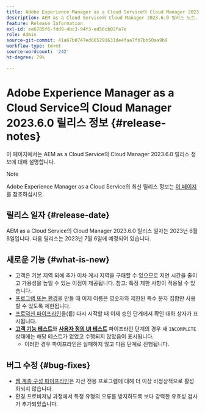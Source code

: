 ```yaml
---
title: Adobe Experience Manager as a Cloud Service의 Cloud Manager 2023.6.0 릴리스 정보
description: AEM as a Cloud Service의 Cloud Manager 2023.6.0 릴리스 노트.
feature: Release Information
exl-id: ee6785f6-fdd9-4bc3-94f3-ed56cb02fa7e
role: Admin
source-git-commit: 41a67b0747ed665291631de4faa7fb7bb50aa9b9
workflow-type: tm+mt
source-wordcount: '242'
ht-degree: 79%

---
```


# Adobe Experience Manager as a Cloud Service의 Cloud Manager 2023.6.0 릴리스 정보 {#release-notes}

이 페이지에서는 AEM as a Cloud Service의 Cloud Manager 2023.6.0 릴리스 정보에 대해 설명합니다.

>[!NOTE]
>
>Adobe Experience Manager as a Cloud Service의 최신 릴리스 정보는 [이 페이지](/help/release-notes/release-notes-cloud/release-notes-current.md)를 참조하십시오.

## 릴리스 일자 {#release-date}

AEM as a Cloud Service의 Cloud Manager 2023.6.0 릴리스 일자는 2023년 6월 8일입니다. 다음 릴리스는 2023년 7월 6일에 예정되어 있습니다.

## 새로운 기능 {#what-is-new}

* 고객은 기본 지역 외에 추가 이차 게시 지역을 구매할 수 있으므로 지연 시간을 줄이고 가용성을 높일 수 있는 이점이 제공됩니다. 참고: 특정 제한 사항이 적용될 수 있습니다.
* [프로그램 또는 환경](/help/implementing/cloud-manager/getting-access-to-aem-in-cloud/program-types.md)을 만들 때 이제 이름은 영숫자와 제한된 특수 문자 집합만 사용할 수 있도록 제한됩니다.
* [프로덕션 파이프라인](/help/implementing/cloud-manager/configuring-pipelines/configuring-production-pipelines.md)을(를) 다시 시작할 때 이제 승인 단계에서 확인 대화 상자가 표시됩니다.
* **[고객 기능 테스트](/help/implementing/cloud-manager/functional-testing.md#custom-functional-testing)**&#x200B;와 **[사용자 정의 UI 테스트](/help/implementing/cloud-manager/ui-testing.md)** 파이프라인 단계의 경우 새 `INCOMPLETE` 상태에는 해당 테스트가 없었고 수행되지 않았음이 표시됩니다.
   * 이러한 경우 파이프라인은 실패하지 않고 다음 단계로 진행됩니다.

## 버그 수정 {#bug-fixes}

* [웹 계층 구성 파이프라인](/help/implementing/cloud-manager/configuring-pipelines/introduction-ci-cd-pipelines.md#web-tier-config-pipelines)은 자산 전용 프로그램에 대해 더 이상 비정상적으로 활성화되지 않습니다.
* 환경 프로비저닝 과정에서 특정 유형의 오류를 방지하도록 보다 강력한 유효성 검사가 추가되었습니다.
